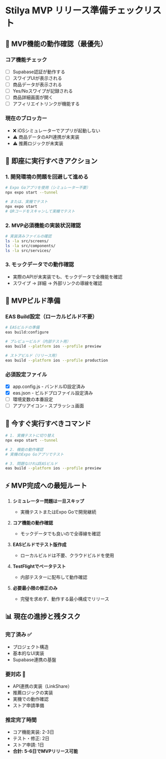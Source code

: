 # Stilya MVP リリース準備チェックリスト

## 🎯 MVP機能の動作確認（最優先）

### コア機能チェック
- [ ] Supabase認証が動作する
- [ ] スワイプUIが表示される
- [ ] 商品データが表示される
- [ ] Yes/Noスワイプが記録される
- [ ] 商品詳細画面が開く
- [ ] アフィリエイトリンクが機能する

### 現在のブロッカー
- ❌ iOSシミュレーターでアプリが起動しない
- ⚠️ 商品データのAPI連携が未実装
- ⚠️ 推薦ロジックが未実装

## 🚀 即座に実行すべきアクション

### 1. 開発環境の問題を回避して進める
```bash
# Expo Goアプリを使用（シミュレーター不要）
npx expo start --tunnel

# または、実機でテスト
npx expo start
# QRコードをスキャンして実機でテスト
```

### 2. MVP必須機能の実装状況確認
```bash
# 実装済みファイルの確認
ls -la src/screens/
ls -la src/components/
ls -la src/services/
```

### 3. モックデータでの動作確認
- 実際のAPIが未実装でも、モックデータで全機能を確認
- スワイプ → 詳細 → 外部リンクの導線を確認

## 📱 MVPビルド準備

### EAS Build設定（ローカルビルド不要）
```bash
# EASビルドの準備
eas build:configure

# プレビュービルド（内部テスト用）
eas build --platform ios --profile preview

# ストアビルド（リリース用）
eas build --platform ios --profile production
```

### 必須設定ファイル
- [x] app.config.js - バンドルID設定済み
- [x] eas.json - ビルドプロファイル設定済み
- [ ] 環境変数の本番設定
- [ ] アプリアイコン・スプラッシュ画面

## 🔧 今すぐ実行すべきコマンド

```bash
# 1. 実機テストに切り替え
npx expo start --tunnel

# 2. 機能の動作確認
# 実機のExpo Goアプリでテスト

# 3. 問題なければEASビルド
eas build --platform ios --profile preview
```

## ⚡ MVP完成への最短ルート

1. **シミュレーター問題は一旦スキップ**
   - 実機テストまたはExpo Goで開発継続

2. **コア機能の動作確認**
   - モックデータでも良いので全導線を確認

3. **EASビルドでテスト版作成**
   - ローカルビルドは不要、クラウドビルドを使用

4. **TestFlightでベータテスト**
   - 内部テスターに配布して動作確認

5. **必要最小限の修正のみ**
   - 完璧を求めず、動作する最小構成でリリース

## 📊 現在の進捗と残タスク

### 完了済み ✅
- プロジェクト構造
- 基本的なUI実装
- Supabase連携の基盤

### 要対応 🔴
- API連携の実装（LinkShare）
- 推薦ロジックの実装
- 実機での動作確認
- ストア申請準備

### 推定完了時間
- コア機能実装: 2-3日
- テスト・修正: 2日
- ストア申請: 1日
- **合計: 5-6日でMVPリリース可能**
